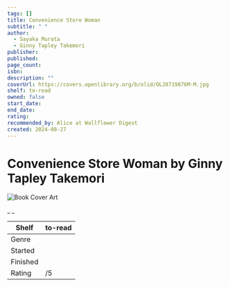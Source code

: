 ```yaml
---
tags: []
title: Convenience Store Woman
subtitle: " "
author:
  - Sayaka Murata
  - Ginny Tapley Takemori
publisher: 
published: 
page_count: 
isbn: 
description: ""
coverUrl: https://covers.openlibrary.org/b/olid/OL28719876M-M.jpg
shelf: to-read
owned: false
start_date: 
end_date: 
rating: 
recommended_by: Alice at Wallflower Digest
created: 2024-08-27
---
```


# Convenience Store Woman by Ginny Tapley Takemori

![Book Cover Art](https://covers.openlibrary.org/b/olid/OL28719876M-M.jpg)

_ _

| Shelf | to-read |
| --- | --- |
| Genre |  |
| Started |  |
| Finished |  |
| Rating | /5 |

